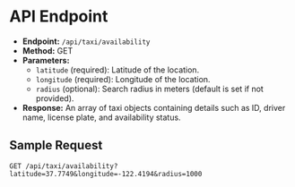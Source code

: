 # API Endpoint

- **Endpoint:** `/api/taxi/availability`
- **Method:** GET
- **Parameters:**
  - `latitude` (required): Latitude of the location.
  - `longitude` (required): Longitude of the location.
  - `radius` (optional): Search radius in meters (default is set if not provided).
- **Response:** An array of taxi objects containing details such as ID, driver name, license plate, and availability status.

## Sample Request

```http
GET /api/taxi/availability?latitude=37.7749&longitude=-122.4194&radius=1000